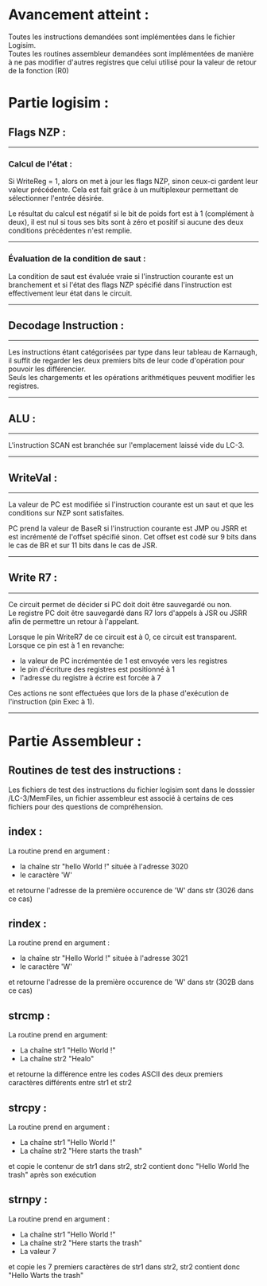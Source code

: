 # Avancement atteint :

Toutes les instructions demandées sont implémentées dans le fichier Logisim.  
Toutes les routines assembleur demandées sont implémentées de manière à ne pas modifier d'autres registres que celui utilisé pour la valeur de retour de la fonction (R0)


# Partie logisim :

## **Flags NZP** :

---

### Calcul de l'état :

Si WriteReg = 1, alors on met à jour les flags NZP, sinon ceux-ci gardent leur valeur précédente. Cela est fait grâce à un multiplexeur permettant de sélectionner l'entrée désirée.

Le résultat du calcul est négatif si le bit de poids fort est à 1 (complément à deux), il est nul si tous ses bits sont à zéro et positif si aucune des deux conditions précédentes n'est remplie.

---

### Évaluation de la condition de saut :

La condition de saut est évaluée vraie si l'instruction courante est un branchement et si l'état des flags NZP spécifié dans l'instruction est effectivement leur état dans le circuit.

---

## **Decodage Instruction** : 

---

Les instructions étant catégorisées par type dans leur tableau de Karnaugh, il suffit de regarder les deux premiers bits de leur code d'opération pour pouvoir les différencier.  
Seuls les chargements et les opérations arithmétiques peuvent modifier les registres.

---

## **ALU** :

---

L'instruction SCAN est branchée sur l'emplacement laissé vide du LC-3.

---

## **WriteVal** :

---

La valeur de PC est modifiée si l'instruction courante est un saut et que les conditions sur NZP sont satisfaites.  

PC prend la valeur de BaseR si l'instruction courante est JMP ou JSRR et est incrémenté de l'offset spécifié sinon. Cet offset est codé sur 9 bits dans le cas de BR et sur 11 bits dans le cas de JSR.

---

## **Write R7** :

---

Ce circuit permet de décider si PC doit doit être sauvegardé ou non.  
Le registre PC doit être sauvegardé dans R7 lors d'appels à JSR ou JSRR afin de permettre un retour à l'appelant.

Lorsque le pin WriteR7 de ce circuit est à 0, ce circuit est transparent.  
Lorsque ce pin est à 1 en revanche: 
- la valeur de PC incrémentée de 1 est envoyée vers les registres
- le pin d'écriture des registres est positionné à 1
- l'adresse du registre à écrire est forcée à 7

Ces actions ne sont effectuées que lors de la phase d'exécution de l'instruction (pin Exec à 1).

---

# Partie Assembleur :

## Routines de test des instructions : 

Les fichiers de test des instructions du fichier logisim sont dans le dosssier /LC-3/MemFiles, un fichier assembleur est associé à certains de ces fichiers pour des questions de compréhension.

## **index** :

La routine prend en argument :
- la chaîne str "hello World !" située à l'adresse 3020
-  le caractère 'W' 

et retourne l'adresse de la première occurence de 'W' dans str (3026 dans ce cas)

## **rindex** : 

La routine prend en argument :
- la chaîne str "Hello World !" située à l'adresse 3021
- le caractère 'W'

et retourne l'adresse de la première occurence de 'W' dans str (302B dans ce cas)

## **strcmp** :

La routine prend en argument:
- La chaîne str1 "Hello World !"
- La chaîne str2 "Healo" 

et retourne la différence entre les codes ASCII des deux premiers caractères différents entre str1 et str2

## **strcpy** :

La routine prend en argument :
- La chaîne str1 "Hello World !"
- La chaîne str2 "Here starts the trash" 

et copie le contenur de str1 dans str2, str2 contient donc "Hello World !he trash" après son exécution


## **strnpy** : 

La routine prend en argument : 
- La chaîne str1 "Hello World !"
- La chaîne str2 "Here starts the trash"
- La valeur 7

et copie les 7 premiers caractères de str1 dans str2, str2 contient donc "Hello Warts the trash"